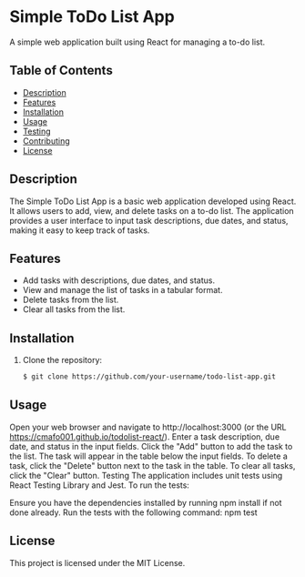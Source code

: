 # Simple ToDo List App

A simple web application built using React for managing a to-do list.

## Table of Contents

- [Description](#description)
- [Features](#features)
- [Installation](#installation)
- [Usage](#usage)
- [Testing](#testing)
- [Contributing](#contributing)
- [License](#license)

## Description

The Simple ToDo List App is a basic web application developed using React. It allows users to add, view, and delete tasks on a to-do list. The application provides a user interface to input task descriptions, due dates, and status, making it easy to keep track of tasks.

## Features

- Add tasks with descriptions, due dates, and status.
- View and manage the list of tasks in a tabular format.
- Delete tasks from the list.
- Clear all tasks from the list.

## Installation

1. Clone the repository:
   ```bash
   $ git clone https://github.com/your-username/todo-list-app.git
   
## Usage

Open your web browser and navigate to http://localhost:3000 (or the URL https://cmafo001.github.io/todolist-react/).
Enter a task description, due date, and status in the input fields.
Click the "Add" button to add the task to the list.
The task will appear in the table below the input fields.
To delete a task, click the "Delete" button next to the task in the table.
To clear all tasks, click the "Clear" button.
Testing
The application includes unit tests using React Testing Library and Jest. To run the tests:

Ensure you have the dependencies installed by running npm install if not done already.
Run the tests with the following command: npm test


## License
This project is licensed under the MIT License.
